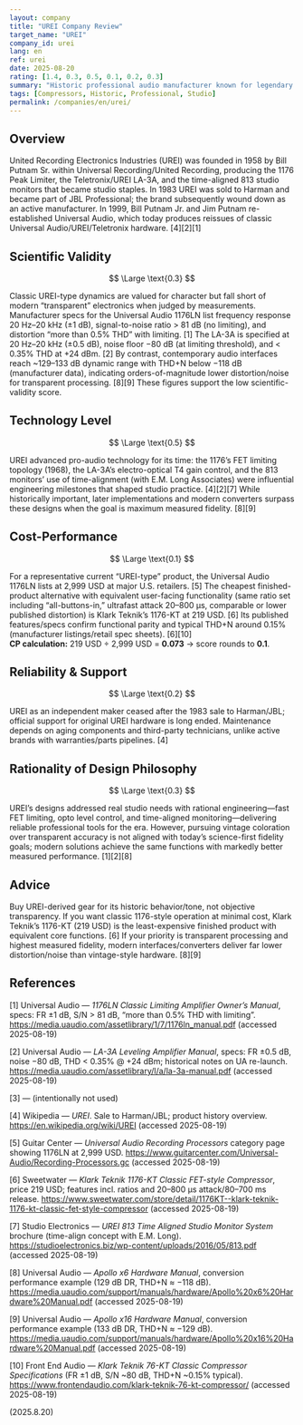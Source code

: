 ```yaml
---
layout: company
title: "UREI Company Review"
target_name: "UREI"
company_id: urei
lang: en
ref: urei
date: 2025-08-20
rating: [1.4, 0.3, 0.5, 0.1, 0.2, 0.3]
summary: "Historic professional audio manufacturer known for legendary compressors, but largely inactive since 1983 acquisition"
tags: [Compressors, Historic, Professional, Studio]
permalink: /companies/en/urei/
---
```

## Overview

United Recording Electronics Industries (UREI) was founded in 1958 by Bill Putnam Sr. within Universal Recording/United Recording, producing the 1176 Peak Limiter, the Teletronix/UREI LA-3A, and the time-aligned 813 studio monitors that became studio staples. In 1983 UREI was sold to Harman and became part of JBL Professional; the brand subsequently wound down as an active manufacturer. In 1999, Bill Putnam Jr. and Jim Putnam re-established Universal Audio, which today produces reissues of classic Universal Audio/UREI/Teletronix hardware. [4][2][1]

## Scientific Validity

$$ \Large \text{0.3} $$

Classic UREI-type dynamics are valued for character but fall short of modern “transparent” electronics when judged by measurements. Manufacturer specs for the Universal Audio 1176LN list frequency response 20 Hz–20 kHz (±1 dB), signal-to-noise ratio > 81 dB (no limiting), and distortion “more than 0.5% THD” with limiting. [1] The LA-3A is specified at 20 Hz–20 kHz (±0.5 dB), noise floor −80 dB (at limiting threshold), and < 0.35% THD at +24 dBm. [2] By contrast, contemporary audio interfaces reach ~129–133 dB dynamic range with THD+N below −118 dB (manufacturer data), indicating orders-of-magnitude lower distortion/noise for transparent processing. [8][9] These figures support the low scientific-validity score.

## Technology Level

$$ \Large \text{0.5} $$

UREI advanced pro-audio technology for its time: the 1176’s FET limiting topology (1968), the LA-3A’s electro-optical T4 gain control, and the 813 monitors’ use of time-alignment (with E.M. Long Associates) were influential engineering milestones that shaped studio practice. [4][2][7] While historically important, later implementations and modern converters surpass these designs when the goal is maximum measured fidelity. [8][9]

## Cost-Performance

$$ \Large \text{0.1} $$

For a representative current “UREI-type” product, the Universal Audio 1176LN lists at 2,999 USD at major U.S. retailers. [5] The cheapest finished-product alternative with equivalent user-facing functionality (same ratio set including “all-buttons-in,” ultrafast attack 20–800 µs, comparable or lower published distortion) is Klark Teknik’s 1176-KT at 219 USD. [6] Its published features/specs confirm functional parity and typical THD+N around 0.15% (manufacturer listings/retail spec sheets). [6][10]  
**CP calculation:** 219 USD ÷ 2,999 USD = **0.073** → score rounds to **0.1**.

## Reliability & Support

$$ \Large \text{0.2} $$

UREI as an independent maker ceased after the 1983 sale to Harman/JBL; official support for original UREI hardware is long ended. Maintenance depends on aging components and third-party technicians, unlike active brands with warranties/parts pipelines. [4]

## Rationality of Design Philosophy

$$ \Large \text{0.3} $$

UREI’s designs addressed real studio needs with rational engineering—fast FET limiting, opto level control, and time-aligned monitoring—delivering reliable professional tools for the era. However, pursuing vintage coloration over transparent accuracy is not aligned with today’s science-first fidelity goals; modern solutions achieve the same functions with markedly better measured performance. [1][2][8]

## Advice

Buy UREI-derived gear for its historic behavior/tone, not objective transparency. If you want classic 1176-style operation at minimal cost, Klark Teknik’s 1176-KT (219 USD) is the least-expensive finished product with equivalent core functions. [6] If your priority is transparent processing and highest measured fidelity, modern interfaces/converters deliver far lower distortion/noise than vintage-style hardware. [8][9]

## References

[1] Universal Audio — *1176LN Classic Limiting Amplifier Owner’s Manual*, specs: FR ±1 dB, S/N > 81 dB, “more than 0.5% THD with limiting”. https://media.uaudio.com/assetlibrary/1/7/1176ln_manual.pdf (accessed 2025-08-19)

[2] Universal Audio — *LA-3A Leveling Amplifier Manual*, specs: FR ±0.5 dB, noise −80 dB, THD < 0.35% @ +24 dBm; historical notes on UA re-launch. https://media.uaudio.com/assetlibrary/l/a/la-3a-manual.pdf (accessed 2025-08-19)

[3] — (intentionally not used)

[4] Wikipedia — *UREI*. Sale to Harman/JBL; product history overview. https://en.wikipedia.org/wiki/UREI (accessed 2025-08-19)

[5] Guitar Center — *Universal Audio Recording Processors* category page showing 1176LN at 2,999 USD. https://www.guitarcenter.com/Universal-Audio/Recording-Processors.gc (accessed 2025-08-19)

[6] Sweetwater — *Klark Teknik 1176-KT Classic FET-style Compressor*, price 219 USD; features incl. ratios and 20–800 µs attack/80–700 ms release. https://www.sweetwater.com/store/detail/1176KT--klark-teknik-1176-kt-classic-fet-style-compressor (accessed 2025-08-19)

[7] Studio Electronics — *UREI 813 Time Aligned Studio Monitor System* brochure (time-align concept with E.M. Long). https://studioelectronics.biz/wp-content/uploads/2016/05/813.pdf (accessed 2025-08-19)

[8] Universal Audio — *Apollo x6 Hardware Manual*, conversion performance example (129 dB DR, THD+N ≈ −118 dB). https://media.uaudio.com/support/manuals/hardware/Apollo%20x6%20Hardware%20Manual.pdf (accessed 2025-08-19)

[9] Universal Audio — *Apollo x16 Hardware Manual*, conversion performance example (133 dB DR, THD+N ≈ −129 dB). https://media.uaudio.com/support/manuals/hardware/Apollo%20x16%20Hardware%20Manual.pdf (accessed 2025-08-19)

[10] Front End Audio — *Klark Teknik 76-KT Classic Compressor Specifications* (FR ±1 dB, S/N ~80 dB, THD+N ~0.15% typical). https://www.frontendaudio.com/klark-teknik-76-kt-compressor/ (accessed 2025-08-19)

(2025.8.20)

